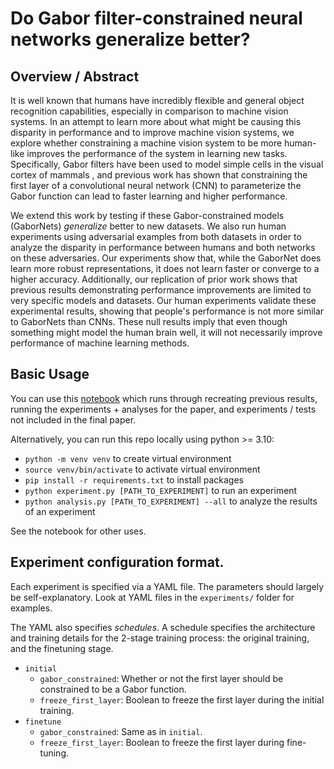 # Do Gabor filter-constrained neural networks generalize better?

## Overview / Abstract

It is well known that humans have incredibly flexible and general object recognition capabilities, especially in comparison to machine vision systems. In an attempt to learn more about what might be causing this disparity in performance and to improve machine vision systems, we explore whether constraining a machine vision system to be more human-like improves the performance of the system in learning new tasks. Specifically, Gabor filters have been used to model simple cells in the visual cortex of mammals , and previous work has shown that constraining the first layer of a convolutional neural network (CNN) to parameterize the Gabor function can lead to faster learning and higher performance.

We extend this work by testing if these Gabor-constrained models (GaborNets) *generalize* better to new datasets. We also run human experiments using adversarial examples from both datasets in order to analyze the disparity in performance between humans and both networks on these adversaries.  Our experiments show that, while the GaborNet does learn more robust representations, it does not learn faster or converge to a higher accuracy. Additionally, our replication of prior work shows that previous results demonstrating performance improvements are limited to very specific models and datasets. Our human experiments validate these experimental results, showing that people's performance is not more similar to GaborNets than CNNs. These null results imply that even though something might model the human brain well, it will not necessarily improve performance of machine learning methods.

## Basic Usage

You can use this [notebook](https://colab.research.google.com/drive/19arSJlLq4TDxKNFte09uX5uI6IH3Yt0m?usp=sharing) which runs through recreating previous results, running the experiments + analyses for the paper, and experiments / tests not included in the final paper.

Alternatively, you can run this repo locally using python >= 3.10:
- `python -m venv venv` to create virtual environment
- `source venv/bin/activate` to activate virtual environment
- `pip install -r requirements.txt` to install packages
- `python experiment.py [PATH_TO_EXPERIMENT]` to run an experiment
- `python analysis.py [PATH_TO_EXPERIMENT] --all` to analyze the results of an experiment

See the notebook for other uses.


## Experiment configuration format.

Each experiment is specified via a YAML file. The parameters should largely be self-explanatory. Look at YAML files in 
the `experiments/` folder for examples.

The YAML also specifies *schedules*. A schedule specifies the architecture and training details for the 2-stage training 
process: the original training, and the finetuning stage.
- `initial`
    - `gabor_constrained`: Whether or not the first layer should be constrained to be a Gabor function.
    - `freeze_first_layer`: Boolean to freeze the first layer during the initial training.
- `finetune`
    - `gabor_constrained`: Same as in `initial`.
    - `freeze_first_layer`: Boolean to freeze the first layer during fine-tuning.

